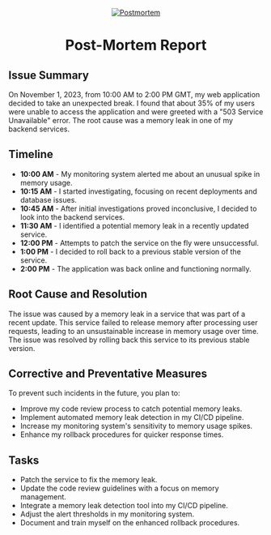 <p align="center">
  <a href="" rel="noopener">
 <img src="https://s3.amazonaws.com/intranet-projects-files/holbertonschool-sysadmin_devops/294/pQ9YzVY.gif" alt="Postmortem"></a>
</p>
<h1 align="center">Post-Mortem Report</h1>

## Issue Summary

On November 1, 2023, from 10:00 AM to 2:00 PM GMT, my web application decided to take an unexpected break. I found that about 35% of my users were unable to access the application and were greeted with a "503 Service Unavailable" error. The root cause was a memory leak in one of my backend services.

## Timeline

- **10:00 AM** - My monitoring system alerted me about an unusual spike in memory usage.
- **10:15 AM** - I started investigating, focusing on recent deployments and database issues.
- **10:45 AM** - After initial investigations proved inconclusive, I decided to look into the backend services.
- **11:30 AM** - I identified a potential memory leak in a recently updated service.
- **12:00 PM** - Attempts to patch the service on the fly were unsuccessful.
- **1:00 PM** - I decided to roll back to a previous stable version of the service.
- **2:00 PM** - The application was back online and functioning normally.

## Root Cause and Resolution

The issue was caused by a memory leak in a service that was part of a recent update. This service failed to release memory after processing user requests, leading to an unsustainable increase in memory usage over time. The issue was resolved by rolling back this service to its previous stable version.

## Corrective and Preventative Measures

To prevent such incidents in the future, you plan to:

- Improve my code review process to catch potential memory leaks.
- Implement automated memory leak detection in my CI/CD pipeline.
- Increase my monitoring system's sensitivity to memory usage spikes.
- Enhance my rollback procedures for quicker response times.

## Tasks

- Patch the service to fix the memory leak.
- Update the code review guidelines with a focus on memory management.
- Integrate a memory leak detection tool into my CI/CD pipeline.
- Adjust the alert thresholds in my monitoring system.
- Document and train myself on the enhanced rollback procedures.
